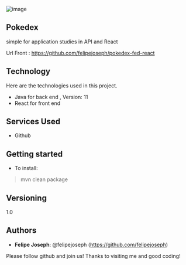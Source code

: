 ![image](https://user-images.githubusercontent.com/49816628/162846517-2d528071-195b-4269-a080-090e5a56ef32.png)

 
## Pokedex
 
simple for application studies in API and React

Url Front : https://github.com/felipejoseph/pokedex-fed-react
 
 
## Technology 
 
Here are the technologies used in this project.
 
* Java for back end , Version:  11 
* React for front end
 
## Services Used
 
* Github

## Getting started
 
* To install:
>    mvn clean package
 

## Versioning
 
1.0
 
 
## Authors
 
* **Felipe Joseph**: @felipejoseph (https://github.com/felipejoseph)
 
 
Please follow github and join us!
Thanks to visiting me and good coding!
